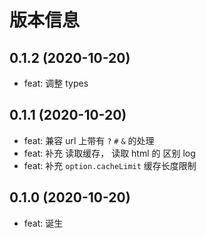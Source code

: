 # 版本信息
## 0.1.2 (2020-10-20)
* feat: 调整 types

## 0.1.1 (2020-10-20)
* feat: 兼容 url 上带有 `?` `#` `&` 的处理
* feat: 补充 读取缓存， 读取 html 的 区别 log
* feat: 补充 `option.cacheLimit` 缓存长度限制
## 0.1.0 (2020-10-20)
* feat: 诞生